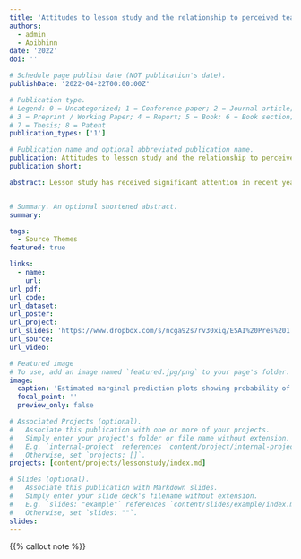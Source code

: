 ```yaml
---
title: 'Attitudes to lesson study and the relationship to perceived teaching self-efficacy in mathematics among practicing teachers'
authors:
  - admin
  - Aoibhinn
date: '2022'
doi: ''

# Schedule page publish date (NOT publication's date).
publishDate: '2022-04-22T00:00:00Z'

# Publication type.
# Legend: 0 = Uncategorized; 1 = Conference paper; 2 = Journal article;
# 3 = Preprint / Working Paper; 4 = Report; 5 = Book; 6 = Book section;
# 7 = Thesis; 8 = Patent
publication_types: ['1']

# Publication name and optional abbreviated publication name.
publication: Attitudes to lesson study and the relationship to perceived teaching self-efficacy in mathematics among practicing teachers
publication_short: 

abstract: Lesson study has received significant attention in recent years as an effective model of professional development among mathematics teachers. As it is a model of professional development premised on teacher autonomy and based on practitioners’ direct involvement, it is unique in its offering as a form of CPD. Lesson study has been practiced in Ireland since the introduction of “Project Maths” in 2008. There is some evidence that highlights the effectiveness of the model in improving pedagogical practices and consequently student learning in the Irish context, which aligns with the international literature however, far less is known about the impact on teachers’ motivations or attitudes or the predispositions necessary to participate in lesson study. In the broader professional development literature positive attitudes to self-development and teaching self-efficacy have both been shown to moderate a teacher’s intention to participate in PD. The current study aimed to address this dearth in the lesson study literature and drawing upon the integrated model of teacher motivation (de Jesus & Lens, 2005), proposed 3 core hypotheses; 1) A positive attitude to self-development would predict engagement in lesson study, 2) The number of cycles of lesson study a teacher participates in would correlate with higher teaching self-efficacy, 3)Teaching self-efficacy would predict positive attitudes towards lesson study. A survey method was adopted using a set of pre-validated scales from the literature to measure attitudes to lesson study and mathematics teaching self-efficacy. 64 practicing secondary mathematics teachers participated in the anonymous electronic survey encompassing a range of career stages and various levels of participation in lesson study. Data was analysed using a generalised linear modelling approach. Core findings indicate that perceived teaching self-efficacy for mathematics is a significant predictor of a teachers’ attitudes to lesson study and the central importance of positive attitudes towards self-development was also highlighted. The findings build upon previous knowledge in this field and demonstrate the significance of teaching self-efficacy as a presage variable for developing a positive disposition towards lesson study. This has significant implications for our understanding of this model of professional development as it may be the case that teachers who possess lower levels of perceived teaching self-efficacy in mathematics may be less likely to engage. 


# Summary. An optional shortened abstract.
summary: 

tags:
  - Source Themes
featured: true

links:
  - name:
    url: 
url_pdf: 
url_code: 
url_dataset: 
url_poster: 
url_project:
url_slides: 'https://www.dropbox.com/s/ncga92s7rv30xiq/ESAI%20Pres%201.pdf?dl=0'
url_source: 
url_video: 

# Featured image
# To use, add an image named `featured.jpg/png` to your page's folder.
image:
  caption: 'Estimated marginal prediction plots showing probability of lesson study participation based on attitudes to self-development'
  focal_point: ''
  preview_only: false

# Associated Projects (optional).
#   Associate this publication with one or more of your projects.
#   Simply enter your project's folder or file name without extension.
#   E.g. `internal-project` references `content/project/internal-project/index.md`.
#   Otherwise, set `projects: []`.
projects: [content/projects/lessonstudy/index.md]

# Slides (optional).
#   Associate this publication with Markdown slides.
#   Simply enter your slide deck's filename without extension.
#   E.g. `slides: "example"` references `content/slides/example/index.md`.
#   Otherwise, set `slides: ""`.
slides:
---
```


{{% callout note %}}

